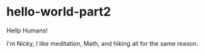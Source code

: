 # hello-world-part2
Hellp Humans!

I'm Nicky, I like meditation, Math, and hiking all for the same reason.
